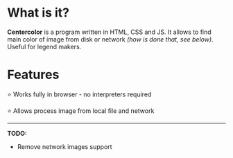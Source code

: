 # What is it?
**Centercolor** is a program written in HTML, CSS and JS. It allows to find main color of image from disk or network *(how is done that, see below)*. Useful for legend makers.

# Features
⭐ Works fully in browser - no interpreters required

⭐ Allows process image from local file and network

---

**TODO:**
* Remove network images support
